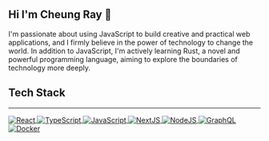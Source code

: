 ## Hi I'm Cheung Ray 👋

I'm passionate about using JavaScript to build creative and practical web applications, and I firmly believe in the power of technology to change the world. In addition to JavaScript, I'm actively learning Rust, a novel and powerful programming language, aiming to explore the boundaries of technology more deeply.

## Tech Stack
<hr/>
<div align="left">
  <a href="https://godom.xyz" target="_blank">
    <img
         align="center"
         src="https://img.shields.io/badge/React-20232A?style=for-the-badge&logo=react&logoColor=61DAFB"
         alt="React"
    />
  </a>
  <a href="https://godom.xyz" target="_blank">
    <img
         align="center"
         src="https://img.shields.io/badge/TypeScript-007ACC?style=for-the-badge&logo=typescript&logoColor=white"
         alt="TypeScript"
    />
  </a>
  <a href="https://godom.xyz" target="_blank">
    <img
         align="center"
         src="https://img.shields.io/badge/JavaScript-F7DF1E?style=for-the-badge&logo=javascript&logoColor=black"
         alt="JavaScript"
    />
  </a>
  <a href="https://godom.xyz" target="_blank">
    <img
         align="center"
         src="https://img.shields.io/badge/next.js-000000?style=for-the-badge&logo=next-dot-js&logoColor=white"
         alt="NextJS"
    />
  </a>
  <a href="https://godom.xyz" target="_blank">
    <img
         align="center"
         src="https://img.shields.io/badge/Node.js-43853D?style=for-the-badge&logo=node-dot-js&logoColor=white"
         alt="NodeJS"
    />
  </a>
  <a href="https://godom.xyz" target="_blank">
    <img
         align="center"
         src="https://img.shields.io/badge/Svelte-FF3E00?style=for-the-badge&logo=svelte&logoColor=white"
         alt="GraphQL"
    />
  </a>
  <a href="https://godom.xyz" target="_blank">
    <img
         align="center"
         src="https://img.shields.io/badge/Solid-2C4F7C?style=for-the-badge&logo=solid&logoColor=white"
         alt="Docker"
    />
  </a>
</div>
